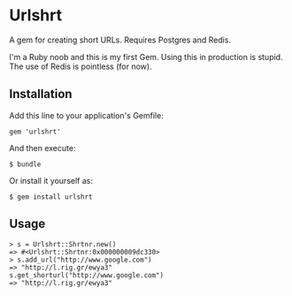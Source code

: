 # Urlshrt

A gem for creating short URLs. Requires Postgres and Redis.

I'm a Ruby noob and this is my first Gem. Using this in production is stupid. The use of Redis is pointless (for now).

## Installation

Add this line to your application's Gemfile:

    gem 'urlshrt'

And then execute:

    $ bundle

Or install it yourself as:

    $ gem install urlshrt

## Usage

    > s = Urlshrt::Shrtnr.new()
    => #<Urlshrt::Shrtnr:0x000000009dc330>
    > s.add_url("http://www.google.com")
    => "http://l.rig.gr/ewya3"
    s.get_shorturl("http://www.google.com")
    => "http://l.rig.gr/ewya3"
